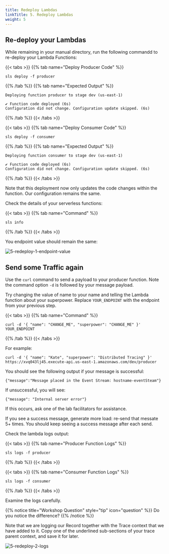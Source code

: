 ```yaml
---
title: Redeploy Lambdas
linkTitle: 5. Redeploy Lambdas
weight: 5
---
```


## Re-deploy your Lambdas

While remaining in your manual directory, run the following commandd to re-deploy your Lambda Functions:

{{< tabs >}} {{% tab name="Deploy Producer Code" %}}
```
sls deploy -f producer
```
{{% /tab %}} {{% tab name="Expected Output" %}}
```
Deploying function producer to stage dev (us-east-1)

✔ Function code deployed (6s)
Configuration did not change. Configuration update skipped. (6s)
```
{{% /tab %}} {{< /tabs >}}

{{< tabs >}} {{% tab name="Deploy Consumer Code" %}}
```
sls deploy -f consumer
```
{{% /tab %}} {{% tab name="Expected Output" %}}
```
Deploying function consumer to stage dev (us-east-1)

✔ Function code deployed (6s)
Configuration did not change. Configuration update skipped. (6s)
```
{{% /tab %}} {{< /tabs >}}

Note that this deployment now only updates the code changes within the function. Our configuration remains the same.

Check the details of your serverless functions:

{{< tabs >}} {{% tab name="Command" %}}
```
sls info
```
{{% /tab %}} {{< /tabs >}}

You endpoint value should remain the same:

![5-redeploy-1-endpoint-value](../images/5-redeploy-1-endpoint-value.png)

## Send some Traffic again

Use the `curl` command to send a payload to your producer function. Note the command option `-d` is followed by your message payload.

Try changing the value of name to your name and telling the Lambda function about your superpower. Replace `YOUR_ENDPOINT` with the endpoint from your previous step.

{{< tabs >}} {{% tab name="Command" %}}
```
curl -d '{ "name": "CHANGE_ME", "superpower": "CHANGE_ME" }' YOUR_ENDPOINT
```
{{% /tab %}} {{< /tabs >}}

For example:
```
curl -d '{ "name": "Kate", "superpower": "Distributed Tracing" }' https://xvq043lj45.execute-api.us-east-1.amazonaws.com/dev/producer
```

You should see the following output if your message is successful:
```
{"message":"Message placed in the Event Stream: hostname-eventSteam"}
```

If unsuccessful, you will see:
```
{"message": "Internal server error"}
```

If this occurs, ask one of the lab facilitators for assistance.

If you see a success message, generate more load: re-send that messate 5+ times. You should keep seeing a success message after each send.

Check the lambda logs output:

{{< tabs >}} {{% tab name="Producer Function Logs" %}}
```
sls logs -f producer
```
{{% /tab %}} {{< /tabs >}}

{{< tabs >}} {{% tab name="Consumer Function Logs" %}}
```
sls logs -f consumer
```
{{% /tab %}} {{< /tabs >}}

Examine the logs carefully.

{{% notice title="Workshop Question" style="tip" icon="question" %}}
Do you notice the difference?
{{% /notice %}}

Note that we are logging our Record together with the Trace context that we have added to it. Copy one of the underlined sub-sections of your trace parent context, and save it for later.

![5-redeploy-2-logs](../images/5-redeploy-2-logs.png)